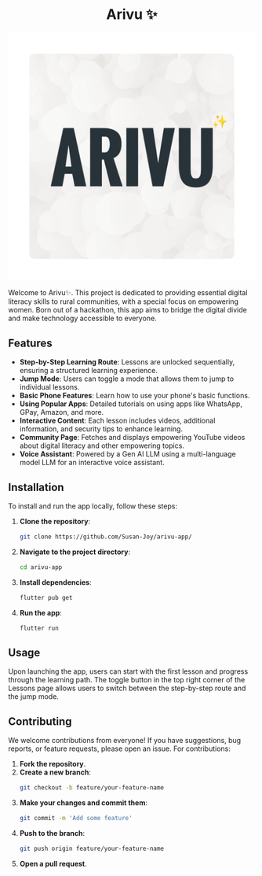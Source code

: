 <div align=center>
<h1>Arivu ✨  
</h1>
</div>


<img src='assets/icons/arivu_logo.jpg'>

Welcome to Arivu✨. This project is dedicated to providing essential digital literacy skills to rural communities, with a special focus on empowering women. Born out of a hackathon, this app aims to bridge the digital divide and make technology accessible to everyone.


## Features

- **Step-by-Step Learning Route**: Lessons are unlocked sequentially, ensuring a structured learning experience.
- **Jump Mode**: Users can toggle a mode that allows them to jump to individual lessons.
- **Basic Phone Features**: Learn how to use your phone's basic functions.
- **Using Popular Apps**: Detailed tutorials on using apps like WhatsApp, GPay, Amazon, and more.
- **Interactive Content**: Each lesson includes videos, additional information, and security tips to enhance learning.
- **Community Page**: Fetches and displays empowering YouTube videos about digital literacy and other empowering topics.
- **Voice Assistant**: Powered by a Gen AI LLM using a multi-language model LLM for an interactive voice assistant.

## Installation

To install and run the app locally, follow these steps:

1. **Clone the repository**:
    ```bash
    git clone https://github.com/Susan-Joy/arivu-app/
    ```

2. **Navigate to the project directory**:
    ```bash
    cd arivu-app
    ```

3. **Install dependencies**:
    ```bash
    flutter pub get
    ```

4. **Run the app**:
    ```bash
    flutter run
    ```

## Usage

Upon launching the app, users can start with the first lesson and progress through the learning path. The toggle button in the top right corner of the Lessons page allows users to switch between the step-by-step route and the jump mode.

## Contributing

We welcome contributions from everyone! If you have suggestions, bug reports, or feature requests, please open an issue. For contributions:

1. **Fork the repository**.
2. **Create a new branch**:
    ```bash
    git checkout -b feature/your-feature-name
    ```
3. **Make your changes and commit them**:
    ```bash
    git commit -m 'Add some feature'
    ```
4. **Push to the branch**:
    ```bash
    git push origin feature/your-feature-name
    ```
5. **Open a pull request**.
